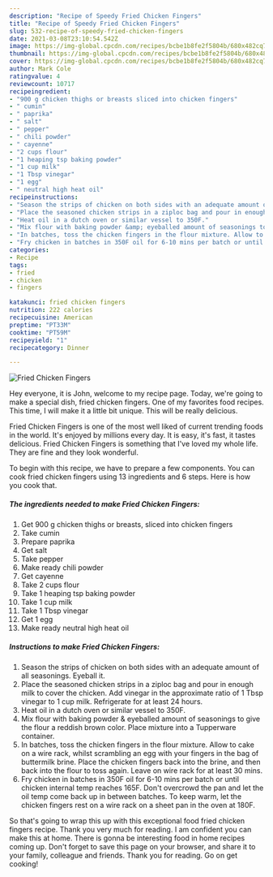 ```yaml
---
description: "Recipe of Speedy Fried Chicken Fingers"
title: "Recipe of Speedy Fried Chicken Fingers"
slug: 532-recipe-of-speedy-fried-chicken-fingers
date: 2021-03-08T23:10:54.542Z
image: https://img-global.cpcdn.com/recipes/bcbe1b8fe2f5804b/680x482cq70/fried-chicken-fingers-recipe-main-photo.jpg
thumbnail: https://img-global.cpcdn.com/recipes/bcbe1b8fe2f5804b/680x482cq70/fried-chicken-fingers-recipe-main-photo.jpg
cover: https://img-global.cpcdn.com/recipes/bcbe1b8fe2f5804b/680x482cq70/fried-chicken-fingers-recipe-main-photo.jpg
author: Mark Cole
ratingvalue: 4
reviewcount: 10717
recipeingredient:
- "900 g chicken thighs or breasts sliced into chicken fingers"
- " cumin"
- " paprika"
- " salt"
- " pepper"
- " chili powder"
- " cayenne"
- "2 cups flour"
- "1 heaping tsp baking powder"
- "1 cup milk"
- "1 Tbsp vinegar"
- "1 egg"
- " neutral high heat oil"
recipeinstructions:
- "Season the strips of chicken on both sides with an adequate amount of all seasonings. Eyeball it."
- "Place the seasoned chicken strips in a ziploc bag and pour in enough milk to cover the chicken. Add vinegar in the approximate ratio of 1 Tbsp vinegar to 1 cup milk. Refrigerate for at least 24 hours."
- "Heat oil in a dutch oven or similar vessel to 350F."
- "Mix flour with baking powder &amp; eyeballed amount of seasonings to give the flour a reddish brown color. Place mixture into a Tupperware container."
- "In batches, toss the chicken fingers in the flour mixture. Allow to cake on a wire rack, whilst scrambling an egg with your fingers in the bag of buttermilk brine. Place the chicken fingers back into the brine, and then back into the flour to toss again. Leave on wire rack for at least 30 mins."
- "Fry chicken in batches in 350F oil for 6-10 mins per batch or until chicken internal temp reaches 165F. Don&#39;t overcrowd the pan and let the oil temp come back up in between batches. To keep warm, let the chicken fingers rest on a wire rack on a sheet pan in the oven at 180F."
categories:
- Recipe
tags:
- fried
- chicken
- fingers

katakunci: fried chicken fingers 
nutrition: 222 calories
recipecuisine: American
preptime: "PT33M"
cooktime: "PT59M"
recipeyield: "1"
recipecategory: Dinner

---
```



![Fried Chicken Fingers](https://img-global.cpcdn.com/recipes/bcbe1b8fe2f5804b/680x482cq70/fried-chicken-fingers-recipe-main-photo.jpg)

Hey everyone, it is John, welcome to my recipe page. Today, we're going to make a special dish, fried chicken fingers. One of my favorites food recipes. This time, I will make it a little bit unique. This will be really delicious.



Fried Chicken Fingers is one of the most well liked of current trending foods in the world. It's enjoyed by millions every day. It is easy, it's fast, it tastes delicious. Fried Chicken Fingers is something that I've loved my whole life. They are fine and they look wonderful.


To begin with this recipe, we have to prepare a few components. You can cook fried chicken fingers using 13 ingredients and 6 steps. Here is how you cook that.

<!--inarticleads1-->

##### The ingredients needed to make Fried Chicken Fingers:

1. Get 900 g chicken thighs or breasts, sliced into chicken fingers
1. Take  cumin
1. Prepare  paprika
1. Get  salt
1. Take  pepper
1. Make ready  chili powder
1. Get  cayenne
1. Take 2 cups flour
1. Take 1 heaping tsp baking powder
1. Take 1 cup milk
1. Take 1 Tbsp vinegar
1. Get 1 egg
1. Make ready  neutral high heat oil




<!--inarticleads2-->

##### Instructions to make Fried Chicken Fingers:

1. Season the strips of chicken on both sides with an adequate amount of all seasonings. Eyeball it.
1. Place the seasoned chicken strips in a ziploc bag and pour in enough milk to cover the chicken. Add vinegar in the approximate ratio of 1 Tbsp vinegar to 1 cup milk. Refrigerate for at least 24 hours.
1. Heat oil in a dutch oven or similar vessel to 350F.
1. Mix flour with baking powder &amp; eyeballed amount of seasonings to give the flour a reddish brown color. Place mixture into a Tupperware container.
1. In batches, toss the chicken fingers in the flour mixture. Allow to cake on a wire rack, whilst scrambling an egg with your fingers in the bag of buttermilk brine. Place the chicken fingers back into the brine, and then back into the flour to toss again. Leave on wire rack for at least 30 mins.
1. Fry chicken in batches in 350F oil for 6-10 mins per batch or until chicken internal temp reaches 165F. Don&#39;t overcrowd the pan and let the oil temp come back up in between batches. To keep warm, let the chicken fingers rest on a wire rack on a sheet pan in the oven at 180F.




So that's going to wrap this up with this exceptional food fried chicken fingers recipe. Thank you very much for reading. I am confident you can make this at home. There is gonna be interesting food in home recipes coming up. Don't forget to save this page on your browser, and share it to your family, colleague and friends. Thank you for reading. Go on get cooking!
